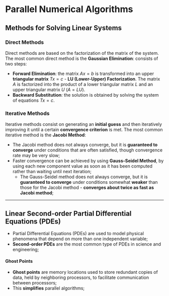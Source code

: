 # Parallel Numerical Algorithms

## Methods for Solving Linear Systems

### Direct Methods

Direct methods are based on the factorization of the matrix of the system. The most common direct method is the **Gaussian Elimination**: consists of two steps:
  * **Forward Elimination**: the matrix $Ax = b$ is transformed into an upper **triangular matrix** $Tx = c$ - **LU (Lower-Upper) Factorization**. The matrix $A$ is factorized into the product of a lower triangular matrix $L$ and an upper triangular matrix $U$ ($A = LU$).
  * **Backward Substitution**: the solution is obtained by solving the system of equations $Tx = c$.


### Iterative Methods

Iterative methods consist on generating an **initial guess** and then iteratively improving it until a certain **convergence criterion** is met. The most common iterative method is the **Jacobi Method**:

* The Jacobi method does not always converge, but it is **guaranteed to converge** under conditions that are often satisfied, though convergence rate may be very slow;
* Faster convergence can be achieved by using **Gauss-Seidel Method**, by using each new component value as soon as it has been computed rather than waiting until next iteration;
  * The Gauss-Seidel method does not always converge, but it is **guaranteed to converge** under conditions somewhat **weaker** than those for the Jacobi method - **converges about twice as fast as Jacobi method**;

---

## Linear Second-order Partial Differential Equations (PDEs)

* Partial Differential Equations (PDEs) are used to model physical phenomena that depend on more than one independent variable;
* **Second-order PDEs** are the most common type of PDEs in science and engineering;

#### Ghost Points

* **Ghost points** are memory locations used to store redundant copies of data, held by neighboring processors, to facilitate communication between processors;
* This **simplifies** parallel algorithms;